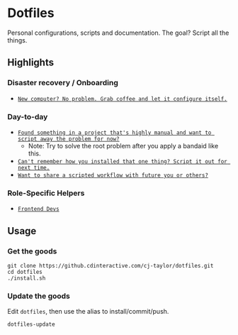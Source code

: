 # Dotfiles

Personal configurations, scripts and documentation. The goal? Script all the things.

## Highlights 

### Disaster recovery / Onboarding 
- [`New computer? No problem. Grab coffee and let it configure itself.`](https://github.cdinteractive.com/cj-taylor/dotfiles/tree/master/scripts/workflows/new-computer)

### Day-to-day 
- [`Found something in a project that's highly manual and want to script away the problem for now?`](https://github.cdinteractive.com/cj-taylor/dotfiles/tree/master/scripts/projects)
    - Note: Try to solve the root problem after you apply a bandaid like this. 
- [`Can't remember how you installed that one thing? Script it out for next time.`](https://github.cdinteractive.com/cj-taylor/dotfiles/tree/master/scripts/apps)
- [`Want to share a scripted workflow with future you or others?`](https://github.cdinteractive.com/cj-taylor/dotfiles/tree/master/scripts/workflows)

### Role-Specific Helpers 
- [`Frontend Devs`](https://github.cdinteractive.com/cj-taylor/dotfiles/tree/master/scripts/workflows/frontend)

## Usage

### Get the goods 

```
git clone https://github.cdinteractive.com/cj-taylor/dotfiles.git
cd dotfiles
./install.sh
```

### Update the goods 

Edit `dotfiles`, then use the alias to install/commit/push.

```
dotfiles-update
```
